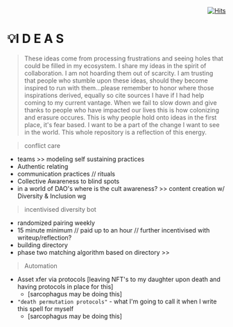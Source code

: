 <div align="right">
  
[![Hits](https://hits.seeyoufarm.com/api/count/incr/badge.svg?url=https%3A%2F%2Fgithub.com%2FUnderground-Railroad%2FmagnificentMammals%2Fblob%2Fmain%2FbrainDump%2Fmanifestations%2Fconcepts.md&count_bg=%23FF00D9&title_bg=%23555555&icon=macys.svg&icon_color=%23FF00D9&title=hits&edge_flat=false)](https://hits.seeyoufarm.com)
  
 </div>
 
 # 💡I D E A S 
 > These ideas come from processing frustrations and seeing holes that could be filled in my ecosystem. I share my ideas in the spirit of collaboration. I am not hoarding them out of scarcity. I am trusting that people who stumble upon these ideas, should they become inspired to run with them...please remember to honor where those inspirations derived, equally so cite sources I have if I had help coming to my current vantage. When we fail to slow down and give thanks to people who have impacted our lives this is how colonizing and erasure occures. This is why people hold onto ideas in the first place, it's fear based. I want to be a part of the change I want to see in the world. This whole repository is a reflection of this energy. 
 
 
> conflict care
  + teams >> modeling self sustaining practices 
  + Authentic relating
  + communication practices // rituals
  + Collective Awareness to blind spots
  + in a world of DAO's where is the cult awareness? >> content creation w/ Diversity & Inclusion wg 
> incentivised diversity bot 
  + randomized pairing weekly
  + 15 minute minimum // paid up to an hour // further incentivised with writeup/reflection? 
  + building directory
  + phase two matching algorithm based on directory >> 
> Automation 
  + Asset xfer via protocols [leaving NFT's to my daughter upon death and having protocols in place for this] 
    + [sarcophagus may be doing this]
  + `"death permutation protocols"` - what I'm going to call it when I write this spell for myself 
    + [sarcophagus may be doing this]


